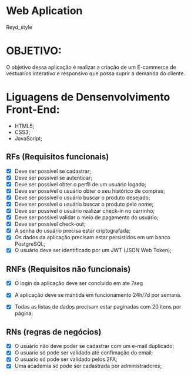 # Web Aplication 

Reyd_style

# OBJETIVO:

O objetivo dessa aplicação é realizar a criação de um E-commerce de vestuarios interativo e responsivo que possa suprir a demanda do cliente.

# Liguagens de Densenvolvimento Front-End:

- HTML5;
- CSS3;
- JavaScript;
  
## RFs (Requisitos funcionais)

- [x] Deve ser possível se cadastrar;
- [x] Deve ser possível se autenticar;
- [x] Deve ser possível obter o perfil de um usuário logado;
- [x] Deve ser possível o usuário obter o seu histórico de compras;
- [x] Deve ser possível o usuário buscar o produto desejado;
- [x] Deve ser possível o usuário buscar o produto pelo nome;
- [x] Deve ser possível o usuário realizar check-in no carrinho;
- [x] Deve ser possível validar o meio de pagamento do usuário;
- [x] Deve ser possível check-out;
- [x] A senha do usuário precisa estar criptografada;
- [x] Os dados da aplicação precisam estar persistidos em um banco PostgreSQL;
- [x] O usuário deve ser identificado por um JWT (JSON Web Token);

## RNFs (Requisitos não funcionais)

- [x] O login da aplicação deve ser concluido em ate 7seg
- [x] A aplicação deve se mantida em funcionamento 24h/7d por semana. 
- [x] Todas as listas de dados precisam estar paginadas com 20 itens por página;


## RNs (regras de negócios)

- [x] O usuário não deve poder se cadastrar com um e-mail duplicado;
- [x] O usuario só pode ser validado até confimação do email;
- [x] O usuario só pode ser validado pelos 2FA;
- [x] Uma academia só pode ser cadastrada por administradores;
